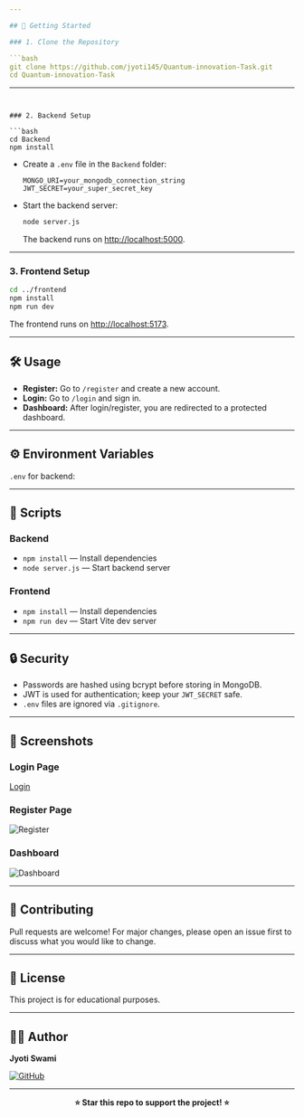 ```yaml
---

## 🚀 Getting Started

### 1. Clone the Repository

```bash
git clone https://github.com/jyoti145/Quantum-innovation-Task.git
cd Quantum-innovation-Task
```

---
```


### 2. Backend Setup

```bash
cd Backend
npm install
```

- Create a `.env` file in the `Backend` folder:
  ```
  MONGO_URI=your_mongodb_connection_string
  JWT_SECRET=your_super_secret_key
  ```
- Start the backend server:
  ```bash
  node server.js
  ```
  The backend runs on [http://localhost:5000](http://localhost:5000).

---

### 3. Frontend Setup

```bash
cd ../frontend
npm install
npm run dev
```
The frontend runs on [http://localhost:5173](http://localhost:5173).

---

## 🛠️ Usage

- **Register:** Go to `/register` and create a new account.
- **Login:** Go to `/login` and sign in.
- **Dashboard:** After login/register, you are redirected to a protected dashboard.

---

## ⚙️ Environment Variables
 
 `.env` for backend:

 ---

## 📜 Scripts

### Backend

- `npm install` — Install dependencies
- `node server.js` — Start backend server

### Frontend

- `npm install` — Install dependencies
- `npm run dev` — Start Vite dev server

---

## 🔒 Security

- Passwords are hashed using bcrypt before storing in MongoDB.
- JWT is used for authentication; keep your `JWT_SECRET` safe.
- `.env` files are ignored via `.gitignore`.

---

## 📸 Screenshots

### Login Page
[Login](https://github.com/user-attachments/assets/6cf4bc2d-ffd4-4a52-a79a-ee65092d13bf)


### Register Page
![Register](https://github.com/user-attachments/assets/cb3fa90a-eb11-424c-9e86-2d94e07339cc)


### Dashboard
![Dashboard](https://github.com/user-attachments/assets/842f8dd5-6840-4875-a016-d5098e8d58f1)

---

## 🤝 Contributing

Pull requests are welcome! For major changes, please open an issue first to discuss what you would like to change.

---

## 📄 License

This project is for educational purposes.

---

## 👩‍💻 Author

**Jyoti Swami**

[![GitHub](https://img.shields.io/badge/GitHub-jyoti145-181717?style=flat-square&logo=github)](https://github.com/jyoti145)

---

<p align="center">
  <b>⭐️ Star this repo to support the project! ⭐️</b>
</p>
